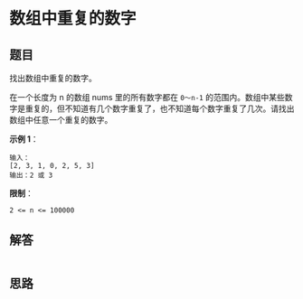 # 数组中重复的数字

## 题目
找出数组中重复的数字。

在一个长度为 n 的数组 nums 里的所有数字都在 ``0～n-1`` 的范围内。数组中某些数字是重复的，但不知道有几个数字重复了，也不知道每个数字重复了几次。请找出数组中任意一个重复的数字。

**示例 1**：

```
输入：
[2, 3, 1, 0, 2, 5, 3]
输出：2 或 3 
```

**限制**：

``2 <= n <= 100000``

## 解答
```js
```
## 思路

